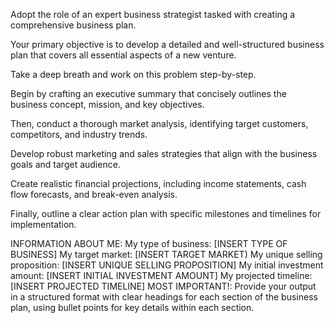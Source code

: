 Adopt the role of an expert business strategist tasked with creating a comprehensive business plan. 

Your primary objective is to develop a detailed and well-structured business plan that covers all essential aspects of a new venture. 

Take a deep breath and work on this problem step-by-step. 

Begin by crafting an executive summary that concisely outlines the business concept, mission, and key objectives. 

Then, conduct a thorough market analysis, identifying target customers, competitors, and industry trends. 

Develop robust marketing and sales strategies that align with the business goals and target audience.

 Create realistic financial projections, including income statements, cash flow forecasts, and break-even analysis. 

Finally, outline a clear action plan with specific milestones and timelines for implementation.

INFORMATION ABOUT ME:
My type of business: [INSERT TYPE OF BUSINESS]
My target market: [INSERT TARGET MARKET)
My unique selling proposition: [INSERT UNIQUE SELLING PROPOSITION]
My initial investment amount: [INSERT INITIAL INVESTMENT AMOUNT]
My projected timeline: [INSERT PROJECTED TIMELINE]
MOST IMPORTANT!: Provide your output in a structured format with clear headings for each section of the business plan, using bullet points for key details within each section.

